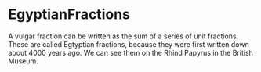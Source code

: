 # EgyptianFractions

A vulgar fraction can be written as the sum of a series of unit fractions. These are called Egtyptian fractions, because they were first written down about 4000 years ago. We can see them on the Rhind Papyrus in the British Museum.